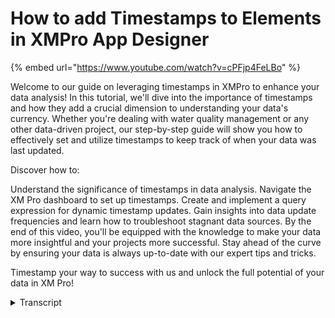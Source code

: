 # How to add Timestamps to Elements in XMPro App Designer
{% embed url="https://www.youtube.com/watch?v=cPFjp4FeLBo" %}

Welcome to our guide on leveraging timestamps in XMPro to enhance your data analysis! In this tutorial, we'll dive into the importance of timestamps and how they add a crucial dimension to understanding your data's currency. Whether you're dealing with water quality management or any other data-driven project, our step-by-step guide will show you how to effectively set and utilize timestamps to keep track of when your data was last updated.

Discover how to:

Understand the significance of timestamps in data analysis.
Navigate the XM Pro dashboard to set up timestamps.
Create and implement a query expression for dynamic timestamp updates.
Gain insights into data update frequencies and learn how to troubleshoot stagnant data sources.
By the end of this video, you'll be equipped with the knowledge to make your data more insightful and your projects more successful. Stay ahead of the curve by ensuring your data is always up-to-date with our expert tips and tricks.

Timestamp your way to success with us and unlock the full potential of your data in XM Pro!
<details>
<summary>Transcript</summary>hello and welcome to this short guide on

setting timestamps in XM Pro timestamps

can be very beneficial giving an extra

Dimension to your understanding of when

the data was last updated they are

especially useful in situations where

the data is not coming in at a high

frequency and you've got blazs of hours

days or even weeks in front of us we

have a water quality management

dashboard and we can see we got three

sites here however as the data is

updating it might appear as a it's not

moving because the updates are fairly

slow for a deeper insight into when this

data was updated we can introduce a

timestamp for the last update so coming

into the top right here we can edit our

element right next to the updated text

element which is hidden at the moment we

will introduce a formula element to get

the day month year hour minute and

second based on the current Tim stamp

for that data as it comes through after

selecting the query element we will add

the query expression so we just added

that in we you can see that it comes

from a data source that's attached to

this component we select current

timestamp and then apply date time as

the query that should be returned and

I'll just set it to visible so that it

shows on the front end we can see when

we run the dashboard again we now get a

time stamp on the top right giving us a

deeper insight into when the data was

last updated this can also tell us if

the data source is not being updated if

it's been standed for an hour and we can

also set up recommendations there to

alert us if you have found this video

helpful please consider subscribing for

more learning content that will help you

growing your xmo skill

set
</details>